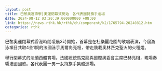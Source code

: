 ```yaml
---
layout: post
title: 巴黎奧運直擊│奧運閉幕式開始　各代表團持旗手進場
date: 2024-08-12 03:20:39.000000000 +08:00
link: https://news.rthk.hk/rthk/ch/component/k2/1765794-20240812.htm
categories: rthk
---
```


巴黎奧運閉幕式香港時間凌晨3時開始，首幕是在杜樂麗花園的歌唱表演，今屆游泳項目共取4金1銅的法國泳手馬爾尚亮相，帶走裝載奧林匹克聖火的火種燈。

舉行閉幕式的法蘭西體育場，法國總統馬克龍與國際奧委會主席巴赫亮相，現場奏響法國國歌。各代表團一男一女持旗手集體進場。

